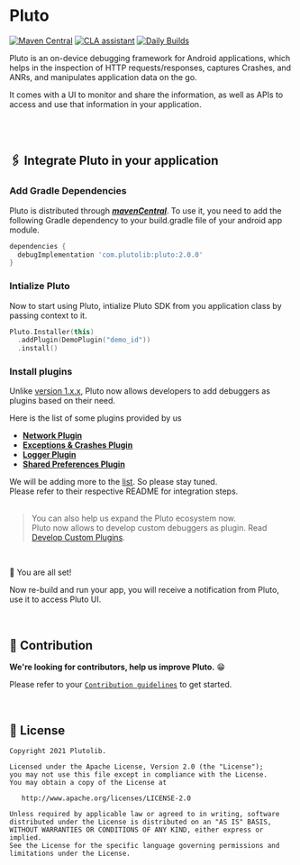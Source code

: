 # Pluto
[![Maven Central](https://maven-badges.herokuapp.com/maven-central/com.plutolib/pluto/badge.svg)](https://maven-badges.herokuapp.com/maven-central/com.plutolib/pluto)
[![CLA assistant](https://cla-assistant.io/readme/badge/plutolib/pluto)](https://cla-assistant.io/plutolib/pluto)
[![Daily Builds](https://github.com/plutolib/pluto/actions/workflows/daily_builds.yml/badge.svg)](https://github.com/plutolib/pluto/actions/workflows/daily_builds.yml)

Pluto is an on-device debugging framework for Android applications, which helps in the inspection of HTTP requests/responses, captures Crashes, and ANRs, and manipulates application data on the go.

It comes with a UI to monitor and share the information, as well as APIs to access and use that information in your application.

<br><br>

## 🖇 Integrate Pluto in your application



### Add Gradle Dependencies

Pluto is distributed through [***mavenCentral***](https://search.maven.org/artifact/com.plutolib/pluto). To use it, you need to add the following Gradle dependency to your build.gradle file of your android app module.


```groovy
dependencies {
  debugImplementation 'com.plutolib:pluto:2.0.0'
}
```


### Intialize Pluto

Now to start using Pluto, intialize Pluto SDK from you application class by passing context to it.
```kotlin
Pluto.Installer(this)
  .addPlugin(DemoPlugin("demo_id"))
  .install()
```


### Install plugins

Unlike [version 1.x.x](https://github.com/plutolib/pluto/wiki/Integrating-Pluto-1.x.x), Pluto now allows developers to add debuggers as plugins based on their need.

Here is the list of some plugins provided by us

- **[Network Plugin](https://github.com/plutolib/plugin-network)**
- **[Exceptions & Crashes Plugin](https://github.com/plutolib/plugin-exceptions)**
- **[Logger Plugin](https://github.com/plutolib/plugin-logger)**
- **[Shared Preferences Plugin](https://github.com/plutolib/plugin-shared-preferences)**

We will be adding more to the [list](https://search.maven.org/search?q=com.plutolib.plugins). So please stay tuned.<br>
Please refer to their respective README for integration steps.
<br><br>
> You can also help us expand the Pluto ecosystem now. <br>Pluto now allows to develop custom debuggers as plugin. Read [Develop Custom Plugins](https://github.com/plutolib/pluto/wiki/Develop-Custom-Pluto-Plugins-(Beta)).

<br>

🎉 You are all set!

Now re-build and run your app, you will receive a notification from Pluto, use it to access Pluto UI.

<br>


## 📝 Contribution

**We're looking for contributors, help us improve Pluto.** 😁 

Please refer to your [`Contribution guidelines`](/CONTRIBUTING.md) to get started.

<br>


## 📃 License

```
Copyright 2021 Plutolib.

Licensed under the Apache License, Version 2.0 (the "License");
you may not use this file except in compliance with the License.
You may obtain a copy of the License at

   http://www.apache.org/licenses/LICENSE-2.0

Unless required by applicable law or agreed to in writing, software
distributed under the License is distributed on an "AS IS" BASIS,
WITHOUT WARRANTIES OR CONDITIONS OF ANY KIND, either express or implied.
See the License for the specific language governing permissions and
limitations under the License.
```
